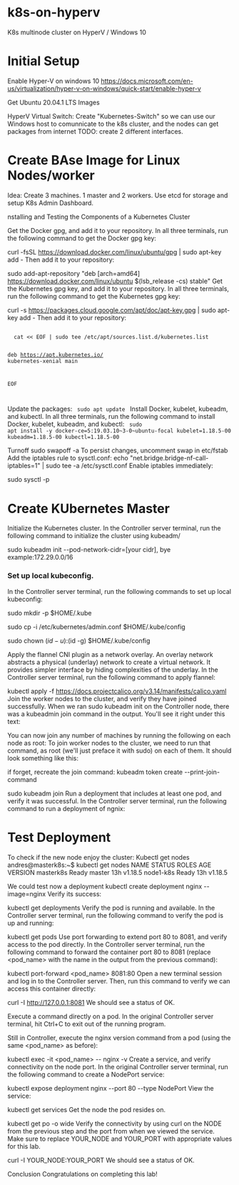 # k8s-on-hyperv
K8s multinode cluster on HyperV / Windows 10

# Initial Setup

Enable Hyper-V on windows 10 https://docs.microsoft.com/en-us/virtualization/hyper-v-on-windows/quick-start/enable-hyper-v

Get Ubuntu 20.04.1 LTS Images

HyperV Virtual Switch:
Create "Kubernetes-Switch" so we can use our Windows host to comunnicate to the k8s cluster, and the nodes can get packages from internet
TODO: create 2 different interfaces.

# Create BAse Image for Linux Nodes/worker
Idea: Create 3 machines. 1 master and 2 workers. Use etcd for storage and setup K8s Admin Dashboard.

nstalling and Testing the Components of a Kubernetes Cluster


Get the Docker gpg, and add it to your repository.
In all three terminals, run the following command to get the Docker gpg key:

curl -fsSL https://download.docker.com/linux/ubuntu/gpg | sudo apt-key add -
Then add it to your repository:

sudo add-apt-repository "deb [arch=amd64] https://download.docker.com/linux/ubuntu $(lsb_release -cs) stable"
Get the Kubernetes gpg key, and add it to your repository.
In all three terminals, run the following command to get the Kubernetes gpg key:

curl -s https://packages.cloud.google.com/apt/doc/apt-key.gpg | sudo apt-key add -
Then add it to your repository:

<code> 
  cat << EOF | sudo tee /etc/apt/sources.list.d/kubernetes.list
  
deb https://apt.kubernetes.io/ kubernetes-xenial main

EOF

</code>

Update the packages:
<code>
sudo apt update
  </code>
Install Docker, kubelet, kubeadm, and kubectl.
In all three terminals, run the following command to install Docker, kubelet, kubeadm, and kubectl:
<code>
sudo apt install -y docker-ce=5:19.03.10~3-0~ubuntu-focal kubelet=1.18.5-00 kubeadm=1.18.5-00 kubectl=1.18.5-00
  </code>

Turnoff 
sudo swapoff -a
To persist changes, uncomment swap in etc/fstab
Add the iptables rule to sysctl.conf:
echo "net.bridge.bridge-nf-call-iptables=1" | sudo tee -a /etc/sysctl.conf
Enable iptables immediately:

sudo sysctl -p

# Create KUbernetes Master

Initialize the Kubernetes cluster.
In the Controller server terminal, run the following command to initialize the cluster using kubeadm/

sudo kubeadm init --pod-network-cidr=[your cidr], bye example:172.29.0.0/16
### Set up local kubeconfig.
In the Controller server terminal, run the following commands to set up local kubeconfig:

sudo mkdir -p $HOME/.kube

sudo cp -i /etc/kubernetes/admin.conf $HOME/.kube/config

sudo chown $(id -u):$(id -g) $HOME/.kube/config

Apply the flannel CNI plugin as a network overlay.
An overlay network abstracts a physical (underlay) network to create a virtual network. It provides simpler interface by hiding complexities of the underlay.
In the Controller server terminal, run the following command to apply flannel:

kubectl apply -f https://docs.projectcalico.org/v3.14/manifests/calico.yaml
Join the worker nodes to the cluster, and verify they have joined successfully.
When we ran sudo kubeadm init on the Controller node, there was a kubeadmin join command in the output. You'll see it right under this text:

You can now join any number of machines by running the following on each node as root:
To join worker nodes to the cluster, we need to run that command, as root (we'll just preface it with sudo) on each of them. It should look something like this:

if forget, recreate the join command:
kubeadm token create --print-join-command

sudo kubeadm join <your unique string from the output of kubeadm init>
Run a deployment that includes at least one pod, and verify it was successful.
In the Controller server terminal, run the following command to run a deployment of ngnix:

# Test Deployment
To check if the new node enjoy the cluster:
Kubectl get nodes
andres@masterk8s:~$ kubectl get nodes
NAME        STATUS   ROLES    AGE   VERSION
masterk8s   Ready    master   13h   v1.18.5
node1-k8s   Ready    <none>   13h   v1.18.5

We could test now a deployment
kubectl create deployment nginx --image=nginx
Verify its success:

kubectl get deployments
Verify the pod is running and available.
In the Controller server terminal, run the following command to verify the pod is up and running:

kubectl get pods
Use port forwarding to extend port 80 to 8081, and verify access to the pod directly.
In the Controller server terminal, run the following command to forward the container port 80 to 8081 (replace <pod_name> with the name in the output from the previous command):

kubectl port-forward <pod_name> 8081:80
Open a new terminal session and log in to the Controller server. Then, run this command to verify we can access this container directly:

curl -I http://127.0.0.1:8081
We should see a status of OK.

Execute a command directly on a pod.
In the original Controller server terminal, hit Ctrl+C to exit out of the running program.

Still in Controller, execute the nginx version command from a pod (using the same <pod_name> as before):

kubectl exec -it <pod_name> -- nginx -v
Create a service, and verify connectivity on the node port.
In the original Controller server terminal, run the following command to create a NodePort service:

kubectl expose deployment nginx --port 80 --type NodePort
View the service:

kubectl get services
Get the node the pod resides on.

kubectl get po -o wide
Verify the connectivity by using curl on the NODE from the previous step and the port from when we viewed the service. Make sure to replace YOUR_NODE and YOUR_PORT with appropriate values for this lab.

curl -I YOUR_NODE:YOUR_PORT
We should see a status of OK.

Conclusion
Congratulations on completing this lab!
